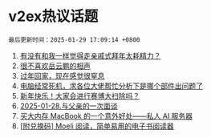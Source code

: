 # v2ex热议话题

`最后更新时间：2025-01-29 17:09:14 +0800`

1. [有没有和我一样觉得走亲戚式拜年太耗精力？](https://www.v2ex.com/t/1108221)
1. [很不喜欢岳云鹏的相声](https://www.v2ex.com/t/1108225)
1. [过年回家，现在感觉很窒息](https://www.v2ex.com/t/1108213)
1. [电脑经常死机，求各位大佬帮忙分析下是哪个部件出问题了](https://www.v2ex.com/t/1108240)
1. [新年快乐！大家会进行赛博大扫除吗？](https://www.v2ex.com/t/1108248)
1. [2025-01-28.与父亲的一次面谈](https://www.v2ex.com/t/1108220)
1. [买大内存 MacBook 的一个意外好处——私人 AI 服务器](https://www.v2ex.com/t/1108245)
1. [[附兑换码] Moeli 阅读，简单易用的电子书阅读器](https://www.v2ex.com/t/1108214)

